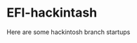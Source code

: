 # EFI-hackintash
Here are some hackintosh branch startups

[See Here More Informations]: https://dortania.github.io/getting-started/
